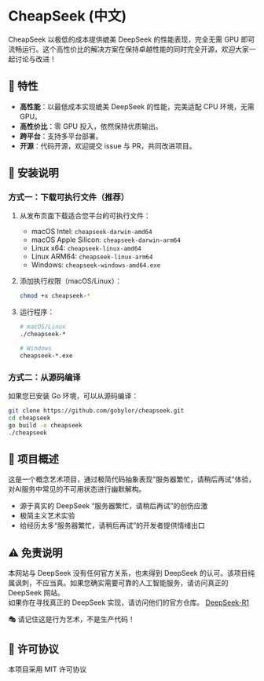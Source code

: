# CheapSeek (中文)

CheapSeek 以极低的成本提供媲美 DeepSeek 的性能表现，完全无需 GPU 即可流畅运行。这个高性价比的解决方案在保持卓越性能的同时完全开源，欢迎大家一起讨论与改进！

## 🌟 特性

- **高性能**：以最低成本实现媲美 DeepSeek 的性能，完美适配 CPU 环境，无需 GPU。
- **高性价比**：零 GPU 投入，依然保持优质输出。
- **跨平台**：支持多平台部署。
- **开源**：代码开源，欢迎提交 issue 与 PR，共同改进项目。

## 🚀 安装说明

### 方式一：下载可执行文件（推荐）
1. 从发布页面下载适合您平台的可执行文件：
   - macOS Intel: `cheapseek-darwin-amd64`
   - macOS Apple Silicon: `cheapseek-darwin-arm64`
   - Linux x64: `cheapseek-linux-amd64`
   - Linux ARM64: `cheapseek-linux-arm64`
   - Windows: `cheapseek-windows-amd64.exe`

2. 添加执行权限（macOS/Linux）：
   ```bash
   chmod +x cheapseek-*
   ```

3. 运行程序：
   ```bash
   # macOS/Linux
   ./cheapseek-*

   # Windows
   cheapseek-*.exe
   ```

### 方式二：从源码编译

如果您已安装 Go 环境，可以从源码编译：

```bash
git clone https://github.com/gobylor/cheapseek.git
cd cheapseek
go build -o cheapseek
./cheapseek
```

## 🤔 项目概述
这是一个概念艺术项目，通过极简代码抽象表现"服务器繁忙，请稍后再试"体验，对AI服务中常见的不可用状态进行幽默解构。
- 源于真实的 DeepSeek “服务器繁忙，请稍后再试”的创伤应激
- 极简主义艺术实验
- 给经历太多“服务器繁忙，请稍后再试”的开发者提供情绪出口

## ⚠️ 免责说明

本网站与 DeepSeek 没有任何官方关系，也未得到 DeepSeek 的认可。该项目纯属讽刺，不应当真。如果您确实需要可靠的人工智能服务，请访问真正的 DeepSeek 网站。  
如果你在寻找真正的 DeepSeek 实现，请访问他们的官方仓库。
[DeepSeek-R1](https://github.com/deepseek-ai/DeepSeek-R1)

🎭 请记住这是行为艺术，不是生产代码！

## 📄 许可协议
本项目采用 MIT 许可协议